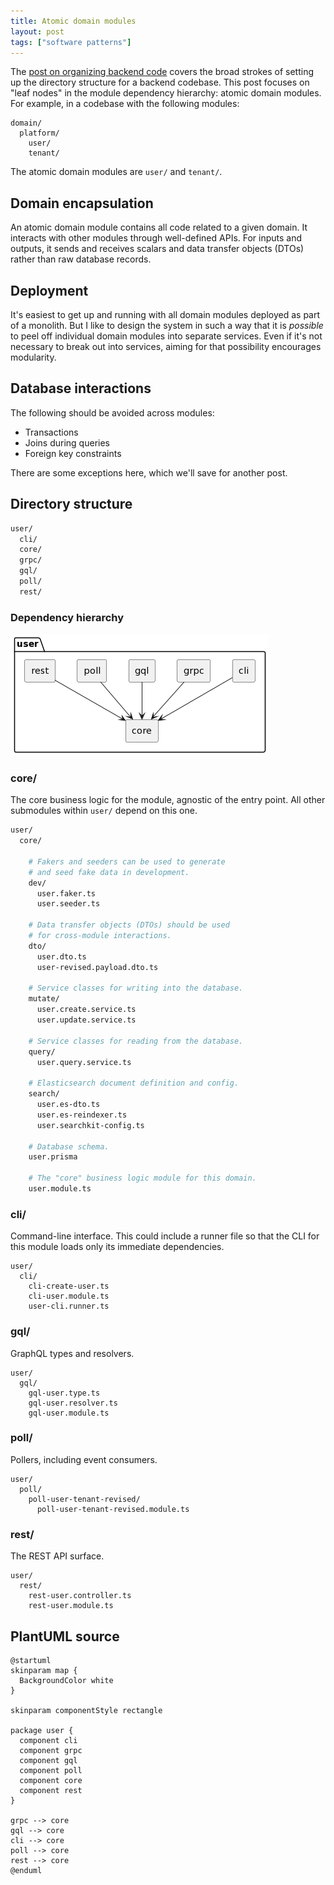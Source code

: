 ```yaml
---
title: Atomic domain modules
layout: post
tags: ["software patterns"]
---
```


The [post on organizing backend code](/posts/organizing-backend-code.html) covers the broad strokes of setting up the directory structure for a backend codebase. This post focuses on "leaf nodes" in the module dependency hierarchy: atomic domain modules. For example, in a codebase with the following modules:

```
domain/
  platform/
    user/
    tenant/
```

The atomic domain modules are `user/` and `tenant/`.

## Domain encapsulation

An atomic domain module contains all code related to a given domain. It interacts with other modules through well-defined APIs. For inputs and outputs, it sends and receives scalars and data transfer objects (DTOs) rather than raw database records.

## Deployment

It's easiest to get up and running with all domain modules deployed as part of a monolith. But I like to design the system in such a way that it is _possible_ to peel off individual domain modules into separate services. Even if it's not necessary to break out into services, aiming for that possibility encourages modularity.

## Database interactions

The following should be avoided across modules:

- Transactions
- Joins during queries
- Foreign key constraints

There are some exceptions here, which we'll save for another post.

## Directory structure

```sh
user/
  cli/
  core/
  grpc/
  gql/
  poll/
  rest/
```

### Dependency hierarchy

![Atomic Backend Module Diagram](/images/posts/atomic-backend-module.png)

### core/

The core business logic for the module, agnostic of the entry point. All other submodules within `user/` depend on this one.

```sh
user/
  core/

    # Fakers and seeders can be used to generate
    # and seed fake data in development.
    dev/
      user.faker.ts
      user.seeder.ts

    # Data transfer objects (DTOs) should be used
    # for cross-module interactions.
    dto/
      user.dto.ts
      user-revised.payload.dto.ts

    # Service classes for writing into the database.
    mutate/
      user.create.service.ts
      user.update.service.ts

    # Service classes for reading from the database.
    query/
      user.query.service.ts

    # Elasticsearch document definition and config.
    search/
      user.es-dto.ts
      user.es-reindexer.ts
      user.searchkit-config.ts

    # Database schema.
    user.prisma

    # The "core" business logic module for this domain.
    user.module.ts
```

### cli/

Command-line interface. This could include a runner file so that the CLI for this module loads only its immediate dependencies.

```
user/
  cli/
    cli-create-user.ts
    cli-user.module.ts
    user-cli.runner.ts
```

### gql/

GraphQL types and resolvers.

```
user/
  gql/
    gql-user.type.ts
    gql-user.resolver.ts
    gql-user.module.ts
```

### poll/

Pollers, including event consumers.

```
user/
  poll/
    poll-user-tenant-revised/
      poll-user-tenant-revised.module.ts
```

### rest/

The REST API surface.

```
user/
  rest/
    rest-user.controller.ts
    rest-user.module.ts
```

## PlantUML source

```plantuml
@startuml
skinparam map {
  BackgroundColor white
}

skinparam componentStyle rectangle

package user {
  component cli
  component grpc
  component gql
  component poll
  component core
  component rest
}

grpc --> core
gql --> core
cli --> core
poll --> core
rest --> core
@enduml
```
